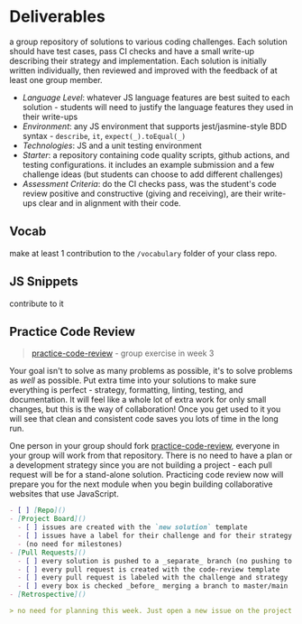 # Deliverables

a group repository of solutions to various coding challenges. Each solution should have test cases, pass CI checks and have a small write-up describing their strategy and implementation. Each solution is initially written individually, then reviewed and improved with the feedback of at least one group member.

- _Language Level_: whatever JS language features are best suited to each solution - students will need to justify the language features they used in their write-ups
- _Environment_: any JS environment that supports jest/jasmine-style BDD syntax - `describe`, `it`, `expect(_).toEqual(_)`
- _Technologies_: JS and a unit testing environment
- _Starter_: a repository containing code quality scripts, github actions, and testing configurations. it includes an example submission and a few challenge ideas \(but students can choose to add different challenges\)
- _Assessment Criteria_: do the CI checks pass, was the student's code review positive and constructive \(giving and receiving\), are their write-ups clear and in alignment with their code.

## Vocab

make at least 1 contribution to the `/vocabulary` folder of your class repo.

## JS Snippets

contribute to it

## Practice Code Review

> [practice-code-review](https://github.com/hackyourfuturebelgium/practice-code-review) - group exercise in week 3

Your goal isn't to solve as many problems as possible, it's to solve problems as _well_ as possible. Put extra time into your solutions to make sure everything is perfect - strategy, formatting, linting, testing, and documentation. It will feel like a whole lot of extra work for only small changes, but this is the way of collaboration! Once you get used to it you will see that clean and consistent code saves you lots of time in the long run.

One person in your group should fork [practice-code-review](https://github.com/hackyourfuturebelgium/practice-code-review), everyone in your group will work from that repository. There is no need to have a plan or a development strategy since you are not building a project - each pull request will be for a stand-alone solution. Practicing code review now will prepare you for the next module when you begin building collaborative websites that use JavaScript.

```markdown
- [ ] [Repo]()
- [Project Board]()
  - [ ] issues are created with the `new solution` template
  - [ ] issues have a label for their challenge and for their strategy
  - (no need for milestones)
- [Pull Requests]()
  - [ ] every solution is pushed to a _separate_ branch (no pushing to main/master!)
  - [ ] every pull request is created with the code-review template
  - [ ] every pull request is labeled with the challenge and strategy
  - [ ] every box is checked _before_ merging a branch to master/main
- [Retrospective]()

> no need for planning this week. Just open a new issue on the project board each time you start a solution
```
